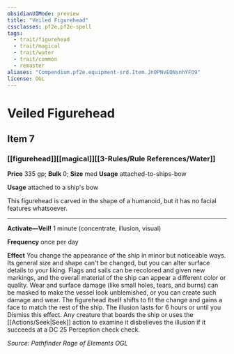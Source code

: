 ```yaml
---
obsidianUIMode: preview
title: "Veiled Figurehead"
cssclasses: pf2e,pf2e-spell
tags:
  - trait/figurehead
  - trait/magical
  - trait/water
  - trait/common
  - remaster
aliases: "Compendium.pf2e.equipment-srd.Item.Jn0PNvEONsnhYFO9"
license: OGL
---
```

# Veiled Figurehead
## Item 7
### [[figurehead]][[magical]][[3-Rules/Rule References/Water]]


**Price** 335 gp; 
**Bulk** 0; **Size** med
**Usage** attached-to-ships-bow

**Usage** attached to a ship's bow

This figurehead is carved in the shape of a humanoid, but it has no facial features whatsoever.

* * *

**Activate—Veil!** 1 minute (concentrate, illusion, visual)

**Frequency** once per day

**Effect** You change the appearance of the ship in minor but noticeable ways. Its general size and shape can't be changed, but you can alter surface details to your liking. Flags and sails can be recolored and given new markings, and the overall material of the ship can appear a different color or quality. Wear and surface damage (like small holes, tears, and burns) can be masked to make the vessel look unblemished, or you can create such damage and wear. The figurehead itself shifts to fit the change and gains a face to match the rest of the ship. The illusion lasts for 6 hours or until you Dismiss this effect. Any creature that boards the ship or uses the [[Actions/Seek|Seek]] action to examine it disbelieves the illusion if it succeeds at a DC 25 Perception check check.

*Source: Pathfinder Rage of Elements*
*OGL*